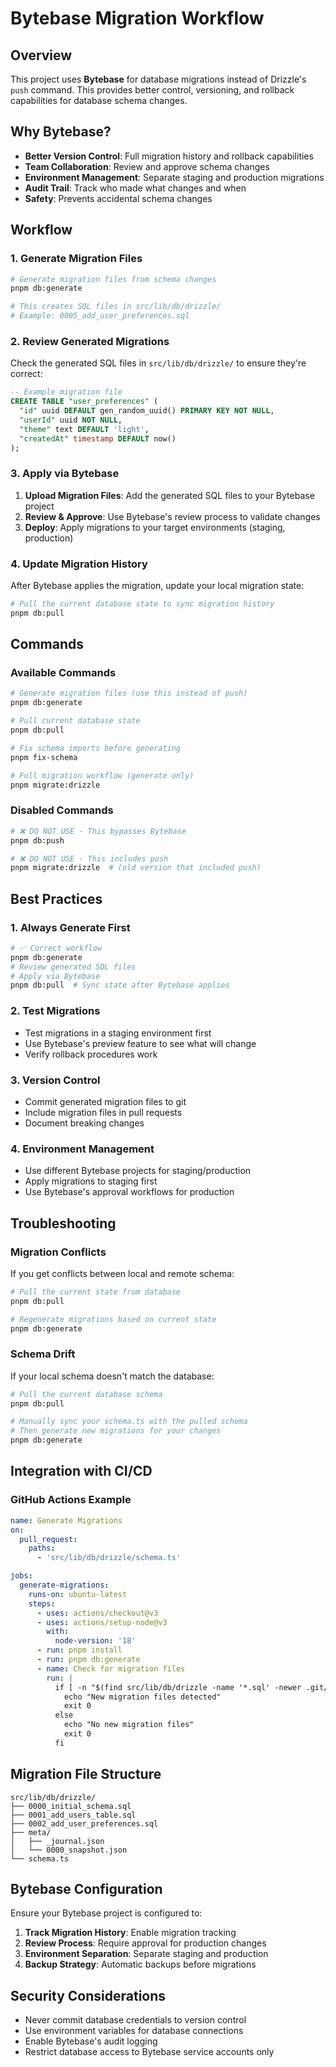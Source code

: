 # Bytebase Migration Workflow

## Overview

This project uses **Bytebase** for database migrations instead of Drizzle's `push` command. This provides better control, versioning, and rollback capabilities for database schema changes.

## Why Bytebase?

- **Better Version Control**: Full migration history and rollback capabilities
- **Team Collaboration**: Review and approve schema changes
- **Environment Management**: Separate staging and production migrations
- **Audit Trail**: Track who made what changes and when
- **Safety**: Prevents accidental schema changes

## Workflow

### 1. Generate Migration Files

```bash
# Generate migration files from schema changes
pnpm db:generate

# This creates SQL files in src/lib/db/drizzle/
# Example: 0005_add_user_preferences.sql
```

### 2. Review Generated Migrations

Check the generated SQL files in `src/lib/db/drizzle/` to ensure they're correct:

```sql
-- Example migration file
CREATE TABLE "user_preferences" (
  "id" uuid DEFAULT gen_random_uuid() PRIMARY KEY NOT NULL,
  "userId" uuid NOT NULL,
  "theme" text DEFAULT 'light',
  "createdAt" timestamp DEFAULT now()
);
```

### 3. Apply via Bytebase

1. **Upload Migration Files**: Add the generated SQL files to your Bytebase project
2. **Review & Approve**: Use Bytebase's review process to validate changes
3. **Deploy**: Apply migrations to your target environments (staging, production)

### 4. Update Migration History

After Bytebase applies the migration, update your local migration state:

```bash
# Pull the current database state to sync migration history
pnpm db:pull
```

## Commands

### Available Commands

```bash
# Generate migration files (use this instead of push)
pnpm db:generate

# Pull current database state
pnpm db:pull

# Fix schema imports before generating
pnpm fix-schema

# Full migration workflow (generate only)
pnpm migrate:drizzle
```

### Disabled Commands

```bash
# ❌ DO NOT USE - This bypasses Bytebase
pnpm db:push

# ❌ DO NOT USE - This includes push
pnpm migrate:drizzle  # (old version that included push)
```

## Best Practices

### 1. Always Generate First

```bash
# ✅ Correct workflow
pnpm db:generate
# Review generated SQL files
# Apply via Bytebase
pnpm db:pull  # Sync state after Bytebase applies
```

### 2. Test Migrations

- Test migrations in a staging environment first
- Use Bytebase's preview feature to see what will change
- Verify rollback procedures work

### 3. Version Control

- Commit generated migration files to git
- Include migration files in pull requests
- Document breaking changes

### 4. Environment Management

- Use different Bytebase projects for staging/production
- Apply migrations to staging first
- Use Bytebase's approval workflows for production

## Troubleshooting

### Migration Conflicts

If you get conflicts between local and remote schema:

```bash
# Pull the current state from database
pnpm db:pull

# Regenerate migrations based on current state
pnpm db:generate
```

### Schema Drift

If your local schema doesn't match the database:

```bash
# Pull the current database schema
pnpm db:pull

# Manually sync your schema.ts with the pulled schema
# Then generate new migrations for your changes
pnpm db:generate
```

## Integration with CI/CD

### GitHub Actions Example

```yaml
name: Generate Migrations
on:
  pull_request:
    paths:
      - 'src/lib/db/drizzle/schema.ts'

jobs:
  generate-migrations:
    runs-on: ubuntu-latest
    steps:
      - uses: actions/checkout@v3
      - uses: actions/setup-node@v3
        with:
          node-version: '18'
      - run: pnpm install
      - run: pnpm db:generate
      - name: Check for migration files
        run: |
          if [ -n "$(find src/lib/db/drizzle -name '*.sql' -newer .git/HEAD)" ]; then
            echo "New migration files detected"
            exit 0
          else
            echo "No new migration files"
            exit 0
          fi
```

## Migration File Structure

```
src/lib/db/drizzle/
├── 0000_initial_schema.sql
├── 0001_add_users_table.sql
├── 0002_add_user_preferences.sql
├── meta/
│   ├── _journal.json
│   └── 0000_snapshot.json
└── schema.ts
```

## Bytebase Configuration

Ensure your Bytebase project is configured to:

1. **Track Migration History**: Enable migration tracking
2. **Review Process**: Require approval for production changes
3. **Environment Separation**: Separate staging and production
4. **Backup Strategy**: Automatic backups before migrations

## Security Considerations

- Never commit database credentials to version control
- Use environment variables for database connections
- Enable Bytebase's audit logging
- Restrict database access to Bytebase service accounts only 